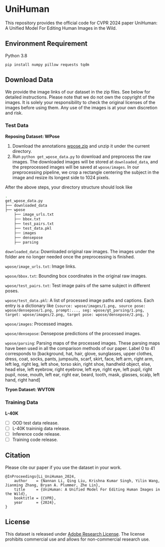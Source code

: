 # UniHuman
This repository provides the official code for CVPR 2024 paper UniHuman: A Unified Model For Editing Human Images in the Wild.

## Environment Requirement
Python 3.8

`pip install numpy pillow requests tqdm`

## Download Data
We provide the image links of our dataset in the zip files. See below for detailed instructions. Please note that we do not own the copyright of the images. It is solely your responsibility to check the original licenses of the images before using them. Any use of the images is at your own discretion and risk.

### Test Data
**Reposing Dataset: WPose**  
1) Download the annotations [wpose.zip](https://drive.google.com/file/d/12_ylfSfIBISNfFKJpNrjrEIkTpsictHr/view?usp=sharing) and unzip it under the current directory.
2) Run `python get_wpose_data.py` to download and preprocess the raw images. The downloaded images will be stored at `downloaded_data`, and the preprocessed images will be saved at `wpose/images`. In our preprocessing pipeline, we crop a rectangle centering the subject in the image and resize its longest side to 1024 pixels.
   
After the above steps, your directory structure should look like
```bash
.
get_wpose_data.py
├── downloaded_data
├── wpose
    ├── image_urls.txt
    ├── bbox.txt
    ├── test_pairs.txt
    ├── test_data.pkl
    ├── images
    ├── densepose
    ├── parsing
```
`downloaded_data`: Downloaded original raw images. The images under the folder are no longer needed once the preprocessing is finished.

`wpose/image_urls.txt`: Image links.

`wpose/bbox.txt`: Bounding box coordinates in the original raw images. 

`wpose/test_pairs.txt`: Test image pairs of the same subject in different poses.

`wpose/test_data.pkl`: A list of processed image paths and captions. Each entry is a dictionary like `{source: wpose/images/1.png, source pose: wpose/densepose/1.png, prompt:..., seg: wpose/gt_parsing/1.png, target: wpose/images/2.png, target pose: wpose/densepose/2.png, }`

`wpose/images`: Processed images.

`wpose/densepose`: Densepose predictions of the processed images.

`wpose/parsing`: Parsing maps of the processed images. These parsing maps have been used in all the comparison methods of our paper. Label 0 to 41 corresponds to \[background, hat, hair, glove, sunglasses, upper clothes, dress, coat, socks, pants, jumpsuits, scarf, skirt, face, left arm, right arm, left leg, right leg, left shoe, torso skin, right shoe, handheld object, else, head else, left eyebrow, right eyebrow, left eye, right eye, left pupil, right pupil, nose, mouth, left ear, right ear, beard, tooth, mask, glasses, scalp, left hand, right hand\]

**Tryon Dataset: WVTON** 


### Training Data

**L-40K**

- [ ] OOD test data release.
- [ ] L-40K traininig data release.
- [ ] Inference code release.
- [ ] Training code release.
  
## Citation
Please cite our paper if you use the dataset in your work.
```
@InProceedings{Li_UniHuman_2024,
    author    = {Nannan Li, Qing Liu, Krishna Kumar Singh, Yilin Wang, Jianming Zhang, Bryan A. Plummer, Zhe Lin},
    title     = {UniHuman: A Unified Model For Editing Human Images in the Wild},
    booktitle = {CVPR},
    year      = {2024},
}
```

## License
This dataset is released under [Adobe Research License](https://github.com/adobe-research/EntitySeg-Dataset/blob/main/LICENSE.md). The license prohibits commercial use and allows for non-commercial research use.
